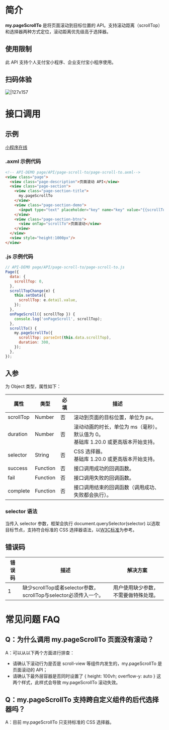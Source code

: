 # 简介
**my.pageScrollTo** 是将页面滚动到目标位置的 API。支持滚动距离（scrollTop）和选择器两种方式定位，滚动距离优先级高于选择器。

## 使用限制
此 API 支持个人支付宝小程序、企业支付宝小程序使用。

## 扫码体验
![|127x157](https://gw.alipayobjects.com/zos/skylark-tools/public/files/fddf26af471fde54223b5c44dc7e772d.jpeg#align=left&display=inline&height=157&margin=%5Bobject%20Object%5D&originHeight=157&originWidth=127&status=done&style=none&width=127)

# 接口调用

## 示例

[小程序在线](https://opendocs.alipay.com/openbox/mini/opendocs/page-scroll-to?view=preview&defaultPage=pages/index/index&defaultOpenedFiles=pages/index/index&theme=light) 

### .axml 示例代码
```html
<!-- API-DEMO page/API/page-scroll-to/page-scroll-to.axml-->
<view class="page">
  <view class="page-description">页面滚动 API</view>
  <view class="page-section">
    <view class="page-section-title">
      my.pageScrollTo
    </view>
    <view class="page-section-demo">
      <input type="text" placeholder="key" name="key" value="{{scrollTop}}" onInput="scrollTopChange"></input>
    </view>
    <view class="page-section-btns">
      <view onTap="scrollTo">页面滚动</view>
    </view>
  </view>
  <view style="height:1000px"/>
</view>
```

### .js 示例代码
```javascript
// API-DEMO page/API/page-scroll-to/page-scroll-to.js
Page({
  data: {
    scrollTop: 0,
  },
  scrollTopChange(e) {
    this.setData({
      scrollTop: e.detail.value,
    });
  },
  onPageScroll({ scrollTop }) {
    console.log('onPageScroll', scrollTop);
  },
  scrollTo() {
    my.pageScrollTo({
      scrollTop: parseInt(this.data.scrollTop),
      duration: 300,
    });
  },
});
```

## 入参
为 Object  类型，属性如下：

| **属性** | **类型** | **必填** | **描述** |
| --- | --- | --- | --- |
| scrollTop | Number | 否 | 滚动到页面的目标位置，单位为 px。|
| duration | Number | 否 | 滚动动画的时长，单位为 ms（毫秒）。默认值为 0。<br />基础库 1.20.0 或更高版本开始支持。 |
| selector | String | 否 | CSS 选择器。<br />基础库 1.20.0 或更高版本开始支持。 |
| success | Function | 否 | 接口调用成功的回调函数。 |
| fail | Function | 否 | 接口调用失败的回调函数。 |
| complete | Function | 否 | 接口调用结束的回调函数（调用成功、失败都会执行）。 |

### selector 语法
当传入 selector 参数，框架会执行 document.querySelector(selector) 以选取目标节点，支持符合标准的 CSS 选择器语法，以[W3C标准](https://www.w3.org/TR/2022/WD-selectors-4-20220507/)为参考。

## 错误码
| **错误码** | **描述** | **解决方案** |
| --- | --- | --- |
| 1 | 缺少scrollTop或者selector参数，scrollTop与selector必须传入一个。 | 用户使用缺少参数，不需要做特殊处理。 |

# 常见问题 FAQ

## Q：为什么调用 my.pageScrollTo 页面没有滚动？
A：可以从以下两个方面进行排查： 
   + 请确认下滚动行为是否是 scroll-view 等组件内发生的，my.pageScrollTo 是页面滚动的 API；
   + 请确认下最外层容器是否同时设置了 { height: 100vh; overflow-y: auto } 这两个样式，此样式会导致 my.pageScrollTo 滚动失效。

## Q：my.pageScrollTo 支持跨自定义组件的后代选择器吗？
A：目前 my.pageScrollTo 只支持标准的 CSS 选择器。

